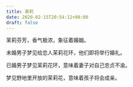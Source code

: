```yaml
---
title: 茉莉
date: 2020-02-15T20:54:12+08:00
draft: false
---
```


茉莉芬芳，香气极浓，象征着婚姻。

未婚男子梦见给恋人茉莉花环，他们即将举行婚礼。

已婚男子梦见茉莉花环，意味着妻子对自己忠贞不渝。

梦见野地里开放的茉莉花，意味着孩子将会成亲。
